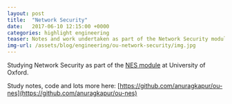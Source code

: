 ```yaml
---
layout: post
title:  "Network Security"
date:   2017-06-10 12:15:00 +0000   
categories: highlight engineering
teaser: Notes and work undertaken as part of the Network Security module taught under Software Engineering Programme, University of Oxford
img-url: /assets/blog/engineering/ou-network-security/img.jpg
---
```


Studying Network Security as part of the [NES module](http://www.cs.ox.ac.uk/softeng/subjects/NES.html) at University of
 Oxford.

Study notes, code and lots more here: [https://github.com/anuragkapur/ou-nes](https://github.com/anuragkapur/ou-nes)
